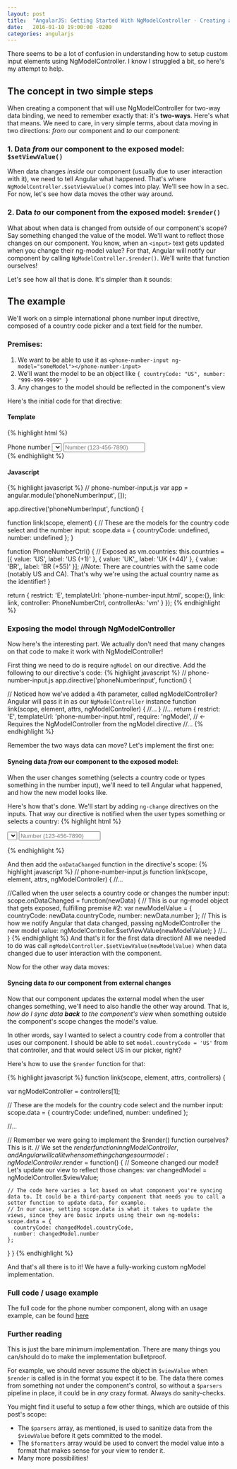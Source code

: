 ```yaml
---
layout: post
title:  "AngularJS: Getting Started With NgModelController - Creating a Phone Number Input Component"
date:   2016-01-10 19:00:00 -0200
categories: angularjs
---
```

There seems to be a lot of confusion in understanding how to setup custom input elements using NgModelController. I know I struggled a bit, so here's my attempt to help.

## The concept in two simple steps
When creating a component that will use NgModelController for two-way data binding, we need to remember exactly that: it's **two-ways**.
Here's what that means. We need to care, in very simple terms, about data moving in two directions: _from_ our component and _to_ our component:

### 1. Data _from_ our component to the exposed model: `$setViewValue()`
When data changes _inside_ our component (usually due to user interaction with it), we need to tell Angular what happened.
That's where `NgModelController.$setViewValue()` comes into play. We'll see how in a sec. For now, let's see how data moves the other way around.

### 2. Data _to_ our component from the exposed model: `$render()`
What about when data is changed from outside of our component's scope? Say something changed the value of the model. We'll want to reflect those changes on our component.
You know, when an `<input>` text gets updated when you change their ng-model value?
For that, Angular will notify our component by calling `NgModelController.$render()`. We'll write that function ourselves!

Let's see how all that is done. It's simpler than it sounds:

## The example
We'll work on a simple international phone number input directive, composed of a country code picker and a text field for the number.

### Premises:

1. We want to be able to use it as `<phone-number-input ng-model="someModel"></phone-number-input>`
1. We'll want the model to be an object like `{ countryCode: "US", number: "999-999-9999" }`
1. Any changes to the model should be reflected in the component's view

Here's the initial code for that directive:

#### Template
{% highlight html %}
<!-- phone-number-input.html -->
<div class="phone-input">
  <label>Phone number</label>
  <select ng-model="data.countryCode" ng-options="country.value as country.label for country in vm.countries"></select>
  <input ng-model="data.number" placeholder="Number (123-456-7890)" />
</div>
{% endhighlight %}

#### Javascript
{% highlight javascript %}
// phone-number-input.js
var app = angular.module('phoneNumberInput', []);

app.directive('phoneNumberInput', function() {

  function link(scope, element) {
    // These are the models for the country code select and the number input:
    scope.data = {
      countryCode: undefined,
      number: undefined
    };
  }

  function PhoneNumberCtrl() {
    // Exposed as vm.countries:
    this.countries = [{
      value: 'US',
      label: 'US (+1)'
    }, {
      value: 'UK',,
      label: 'UK (+44)'
    }, {
      value: 'BR',,
      label: 'BR (+55)'
    }];
    //Note: There are countries with the same code (notably US and CA). That's why we're using the actual country name as the identifier!
  }

  return {
    restrict: 'E',
    templateUrl: 'phone-number-input.html',
    scope:{},
    link: link,
    controller: PhoneNumberCtrl,
    controllerAs: 'vm'
  }
});
{% endhighlight %}

### Exposing the model through NgModelController
Now here's the interesting part. We actually don't need that many changes on that code to make it work with NgModelController!

First thing we need to do is require `ngModel` on our directive. Add the following to our directive's code:
{% highlight javascript %}
// phone-number-input.js
app.directive('phoneNumberInput', function() {

  // Noticed how we've added a 4th parameter, called ngModelController? Angular will pass it in as our `NgModelController` instance
  function link(scope, element, attrs, ngModelController) {
    //...
  }
//...
  return {
    restrict: 'E',
    templateUrl: 'phone-number-input.html',
    require: 'ngModel', // <- Requires the NgModelController from the ngModel directive
//...
{% endhighlight %}

Remember the two ways data can move? Let's implement the first one:

#### Syncing data _from_ our component to the exposed model:
When the user changes something (selects a country code or types something in the number input), we'll need to tell Angular what happened, and how the new model looks like.

Here's how that's done. We'll start by adding `ng-change` directives on the inputs. That way our directive is notified when the user types something or selects a country:
{% highlight html %}
<!-- phone-number-input.html -->
<!-- ... -->
<select ng-change="onDataChanged(data)" ng-model="data.countryCode" ng-options="country.value as country.label for country in vm.countries"></select>
<input ng-change="onDataChanged(data)" ng-model="data.number" placeholder="Number (123-456-7890)" />
<!-- ... -->
{% endhighlight %}

And then add the `onDataChanged` function in the directive's scope:
{% highlight javascript %}
// phone-number-input.js
function link(scope, element, attrs, ngModelController) {
  //...

  //Called when the user selects a country code or changes the number input:
  scope.onDataChanged = function(newData) {
    // This is our ng-model object that gets exposed, fulfilling premise #2:
    var newModelValue = {
      countryCode: newData.countryCode,
      number: newData.number
    };
    // This is how we notify Angular that data changed, passing ngModelController the new model value:
    ngModelController.$setViewValue(newModelValue);
  }
  //...
}
{% endhighlight %}
And that's it for the first data direction! All we needed to do was call `ngModelController.$setViewValue(newModelValue)` when data changed due to user interaction with the component.

Now for the other way data moves:

#### Syncing data _to_ our component from external changes

Now that our component updates the external model when the user changes something, we'll need to also handle the other way around. That is, *how do I sync data **back** to the component's view* when something outside the component's scope changes the model's value.

In other words, say I wanted to select a country code from a controller that uses our component. I should be able to set `model.countryCode = 'US'` from that controller, and that would select US in our picker, right?

Here's how to use the `$render` function for that:

{% highlight javascript %}
function link(scope, element, attrs, controllers) {

  var ngModelController = controllers[1];

  // These are the models for the country code select and the number input:
  scope.data = {
    countryCode: undefined,
    number: undefined
  };

  //...

  // Remember we were going to implement the $render() function ourselves? This is it.
  // We set the $render function in ngModelController, and Angular will call it when something changes our model:
  ngModelController.$render = function() {
    // Someone changed our model! Let's update our view to reflect those changes:
    var changedModel = ngModelController.$viewValue;

    // The code here varies a lot based on what component you're syncing data to. It could be a third-party component that needs you to call a setter function to update data, for example.
    // In our case, setting scope.data is what it takes to update the views, since they are basic inputs using their own ng-models:
    scope.data = {
      countryCode: changedModel.countryCode,
      number: changedModel.number
    };
  }
}
{% endhighlight %}

And that's all there is to it! We have a fully-working custom ngModel implementation.

### Full code / usage example

The full code for the phone number component, along with an usage example, can be found [here](http://plnkr.co/edit/vYC4p5)

### Further reading

This is just the bare minimum implementation. There are many things you can/should do to make the implementation bulletproof.

For example, we should never assume the object in `$viewValue` when `$render` is called is in the format you expect it to be.
The data there comes from something not under the component's control, so without a `$parsers` pipeline in place, it could be in _any_ crazy format. Always do sanity-checks.

You might find it useful to setup a few other things, which are outside of this post's scope:

* The `$parsers` array, as mentioned, is used to sanitize data from the `$viewValue` before it gets committed to the model.
* The `$formatters` array would be used to convert the model value into a format that makes sense for your view to render it.
* Many more possibilities!
